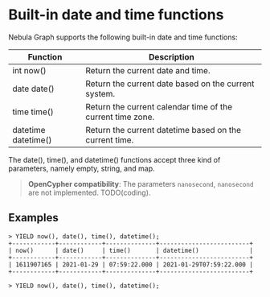 # Built-in date and time functions

Nebula Graph supports the following built-in date and time functions:

Function| Description |
----  |  ----|
int now()  | Return the current date and time. |
date date() | Return the current date based on the current system. |
time time() | Return the current calendar time of the current time zone. |
datetime datetime() | Return the current datetime based on the current time. |

The date(), time(), and datetime() functions accept three kind of parameters, namely empty, string, and map.

> **OpenCypher compatibility**: The parameters `nanosecond`, `nanosecond` are not implemented. TODO(coding).

## Examples

```ngql
> YIELD now(), date(), time(), datetime();
+------------+------------+--------------+-------------------------+
| now()      | date()     | time()       | datetime()              |
+------------+------------+--------------+-------------------------+
| 1611907165 | 2021-01-29 | 07:59:22.000 | 2021-01-29T07:59:22.000 |
+------------+------------+--------------+-------------------------+

> YIELD now(), date(), time(), datetime();
```